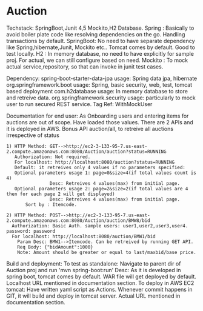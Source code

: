 # Auction
Techstack: SpringBoot,Junit 4,5 Mockito,H2 Database.
    Spring    : Basically to avoid boiler plate code like resolving dependencies on the go. Handling transactions by default. 
	SpringBoot: No need to have separate dependency like Spring,hibernate,Junit, Mockito etc..
				Tomcat comes by default. Good to test locally.
	H2        : In memory database, no need to have explicitly for sample proj. For actual, we can still configure based on need.
	Mockito	  : To mock actual service,repository, so that can invoke in junit test cases.

Dependency: 
  spring-boot-starter-data-jpa
	usage: Spring data jpa, hibernate
  org.springframework.boot
    usage: Spring, basic security, web, test, tomcat based deployment
  com.h2database
    usage: In memory database to store and retreive data.
  org.springframework.security
    usage: particularly to mock user to run secured REST service. Tag Ref: WithMockUser
	
Documentation for end user:
  As Onboarding users and entering items for auctions are out of scope. Have loaded those values.
  There are 2 APIs and it is deployed in AWS. Bonus API auction/all, to retreive all auctions irrespective of status
  
   
    1) HTTP Method: GET-->http://ec2-3-133-95-7.us-east-2.compute.amazonaws.com:8080/Auction/auction?status=RUNNING
	   Authorization: Not required. 
	   For localhost: http://localhost:8080/auction?status=RUNNING 
	   Default: it retreives only 4 values if no parameters specified:
	   Optional parameters usage 1: page=0&size=4(if total values count is 4)
					Desc: Retreives 4 values(max) from initial page.
	   Optional parameters usage 2: page=2&size=2(if total values are 4 then for each page 2 will get displayed)
					Desc: Retreives 4 values(max) from initial page.	
           Sort by : Itemcode.									
	
    2) HTTP Method: POST-->http://ec2-3-133-95-7.us-east-2.compute.amazonaws.com:8080/Auction/auction/BMW8/bid
	  Authorization: Basic Auth. sample users: user1,user2,user3,user4. password: password
	  For localhost: http://localhost:8080/auction/BMW1/bid
		Param Desc: BMW1-->Itemcode. Can be retreived by running GET API.
		Req Body: {"bidAmount":1000}
		Note: Amount should be greater or equal to last/maxbid/base price.

Build and deployment:
      To test as standalone: Navigate to parent dir of Auction proj and run 'mvn spring-boot:run'
        Desc: As it is developed in spring boot, tomcat comes by default. WAR file will get deployed by default. Localhost URL mentioned in documentation section.
      To deploy in AWS EC2 tomcat: Have written yaml script as Actions. Whenever commit happens in GIT, it will build and deploy in tomcat server. Actual URL mentioned in documentation section.
